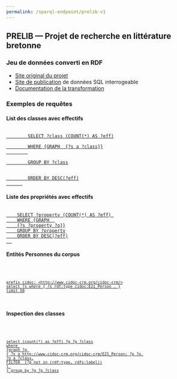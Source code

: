 ```yaml
---
permalink: /sparql-endpoint/prelib-v1
---
```




<div>
  <h2>PRELIB — Projet de recherche en littérature bretonne</h2>

  <div>
  <h3>Jeu de données converti en RDF</h3>
  
  <ul>
    <li><a target="_blank" href="https://mshb.huma-num.fr/prelib/">Site original du projet</a></li>
    <li><a target="_blank" href="https://crbc-dataset.huma-num.fr/">Site de publication</a> de données SQL interrogeable</li>
    <li><a href="https://github.com/Semantic-Data-for-Humanities/prelib-to-rdf/wiki">Documentation de la transformation</a></li>
  </ul>

  
</div>

<div>
  <h3>Exemples de requêtes</h3>
<h4>List des classes avec effectifs</h4>

<p>
  <a href="https://dataforhumanities.abes.fr/sparql?default-graph-uri=&query=SELECT+%3Fclass+%28COUNT%28*%29+AS+%3Feff%29+WHERE+%7BGRAPH+%3Chttps%3A%2F%2Fdataforhumanities.org%2Fsparql-endpoint%2Fprelib-v1%3E+%7B%3Fs+a+%3Fclass%7D%7D+GROUP+BY+%3Fclass+ORDER+BY+DESC%28%3Feff%29&should-sponge=&format=text%2Fhtml&timeout=0&debug=on">
    <code>
        SELECT ?class (COUNT(*) AS ?eff)<br/>
        WHERE {GRAPH <https://dataforhumanities.org/sparql-endpoint/prelib-v1> {?s a ?class}}
        <br/>
        GROUP BY ?class
<br/>
        ORDER BY DESC(?eff)
      </code>
    </a>  
  
</p>

  <h4>Liste des propriétés avec effectifs</h4>
  <p>
  <a href="https://dataforhumanities.abes.fr/sparql?default-graph-uri=&query=SELECT+%3Fproperty+%28COUNT%28*%29+AS+%3Feff%29+WHERE+%7BGRAPH+%3Chttps%3A%2F%2Fdataforhumanities.org%2Fsparql-endpoint%2Fprelib-v1%3E+%7B%3Fs+%3Fproperty+%3Fo%7D%7D+GROUP+BY+%3Fproperty+ORDER+BY+DESC%28%3Feff%29+&should-sponge=&format=text%2Fhtml&timeout=0&debug=on">
  <code>
    SELECT ?property (COUNT(*) AS ?eff) 
    WHERE {GRAPH <https://dataforhumanities.org/sparql-endpoint/prelib-v1> 
    {?s ?property ?o}}
    GROUP BY ?property
    ORDER BY DESC(?eff)
  </code> </a>
  </p>
    
  <h4>Entités Personnes du corpus</h4>
  <p>
  <a href="https://dataforhumanities.abes.fr/sparql?default-graph-uri=&query=SELECT+%3Fproperty+%28COUNT%28*%29+AS+%3Feff%29+WHERE+%7BGRAPH+%3Chttps%3A%2F%2Fdataforhumanities.org%2Fsparql-endpoint%2Fprelib-v1%3E+%7B%3Fs+%3Fproperty+%3Fo%7D%7D+GROUP+BY+%3Fproperty+ORDER+BY+DESC%28%3Feff%29+&should-sponge=&format=text%2Fhtml&timeout=0&debug=on](https://dataforhumanities.abes.fr/sparql?default-graph-uri=&query=select+%28count%28*%29+as+%3Feff%29+%3Fg+%3Fp+%3Fclass%0D%0Awhere+%0D%0A%0D%0A%7Bgraph+%3Fg+%0D%0A%0D%0A%7B+%3Fs+a+%3Chttp%3A%2F%2Fwww.cidoc-crm.org%2Fcidoc-crm%2FE21_Person%3E%3B%0D%0A+++++++++++++%3Fp+%3Fo.%0D%0A%3Fo+a+%3Fclass.%0D%0A%0D%0AFILTER++%28%3Fp+not+in+%28rdf%3Atype%2C+rdfs%3Alabel%29%29%0D%0A%0D%0A%7D+%0D%0A%0D%0A%7D+group+by+%3Fg+%3Fp+%3Fclass&should-sponge=&format=text%2Fhtml&timeout=0&debug=on](https://dataforhumanities.abes.fr/sparql?default-graph-uri=&query=prefix+cidoc%3A+%3Chttp%3A%2F%2Fwww.cidoc-crm.org%2Fcidoc-crm%2F%3E%0D%0Aselect+%3Fs+where+%7B+%3Fs+rdf%3Atype+cidoc%3AE21_Person+.+%7D%0D%0Alimit+50&should-sponge=&format=text%2Fhtml&timeout=0&debug=on">
  <code>
    
    prefix cidoc: <http://www.cidoc-crm.org/cidoc-crm/>
    select ?s where { ?s rdf:type cidoc:E21_Person . }
    limit 50
  </code> </a>
  </p>

    
  <h4>Inspection des classes</h4>
  <p>
  <a href="https://dataforhumanities.abes.fr/sparql?default-graph-uri=&query=SELECT+%3Fproperty+%28COUNT%28*%29+AS+%3Feff%29+WHERE+%7BGRAPH+%3Chttps%3A%2F%2Fdataforhumanities.org%2Fsparql-endpoint%2Fprelib-v1%3E+%7B%3Fs+%3Fproperty+%3Fo%7D%7D+GROUP+BY+%3Fproperty+ORDER+BY+DESC%28%3Feff%29+&should-sponge=&format=text%2Fhtml&timeout=0&debug=on](https://dataforhumanities.abes.fr/sparql?default-graph-uri=&query=select+%28count%28*%29+as+%3Feff%29+%3Fg+%3Fp+%3Fclass%0D%0Awhere+%0D%0A%0D%0A%7Bgraph+%3Fg+%0D%0A%0D%0A%7B+%3Fs+a+%3Chttp%3A%2F%2Fwww.cidoc-crm.org%2Fcidoc-crm%2FE21_Person%3E%3B%0D%0A+++++++++++++%3Fp+%3Fo.%0D%0A%3Fo+a+%3Fclass.%0D%0A%0D%0AFILTER++%28%3Fp+not+in+%28rdf%3Atype%2C+rdfs%3Alabel%29%29%0D%0A%0D%0A%7D+%0D%0A%0D%0A%7D+group+by+%3Fg+%3Fp+%3Fclass&should-sponge=&format=text%2Fhtml&timeout=0&debug=on">
  <code>
    
    select (count(*) as ?eff) ?g ?p ?class
    where 
    {graph ?g 
    { ?s a http://www.cidoc-crm.org/cidoc-crm/E21_Person; ?p ?o.
    ?o a ?class.
    FILTER  (?p not in (rdf:type, rdfs:label))
    } 
    } group by ?g ?p ?class
  </code> </a>
  </p>

</div>
</div>

